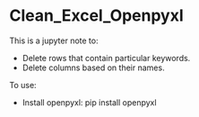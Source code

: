 # Clean_Excel_Openpyxl

This is a jupyter note to: 
- Delete rows that contain particular keywords. 
- Delete columns based on their names. 

To use: 
- Install openpyxl: pip install openpyxl
